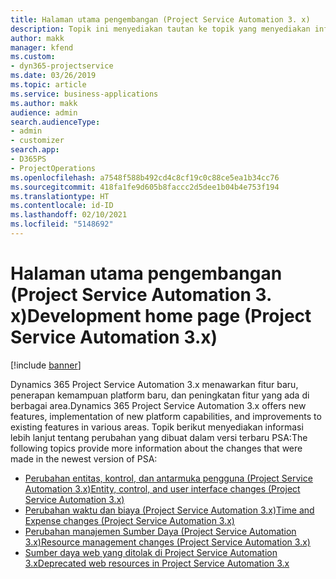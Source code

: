 ```yaml
---
title: Halaman utama pengembangan (Project Service Automation 3. x)
description: Topik ini menyediakan tautan ke topik yang menyediakan informasi pengembangan untuk Dynamics 365 Project Service Automation (PSA) versi 3. x.
author: makk
manager: kfend
ms.custom:
- dyn365-projectservice
ms.date: 03/26/2019
ms.topic: article
ms.service: business-applications
ms.author: makk
audience: admin
search.audienceType:
- admin
- customizer
search.app:
- D365PS
- ProjectOperations
ms.openlocfilehash: a7548f588b492cd4c8cf19c0c88ce5ea1b34cc76
ms.sourcegitcommit: 418fa1fe9d605b8faccc2d5dee1b04b4e753f194
ms.translationtype: HT
ms.contentlocale: id-ID
ms.lasthandoff: 02/10/2021
ms.locfileid: "5148692"
---
```

# <a name="development-home-page-project-service-automation-3x"></a><span data-ttu-id="aab95-103">Halaman utama pengembangan (Project Service Automation 3. x)</span><span class="sxs-lookup"><span data-stu-id="aab95-103">Development home page (Project Service Automation 3.x)</span></span>

[!include [banner](../../includes/psa-now-project-operations.md)]

<span data-ttu-id="aab95-104">Dynamics 365 Project Service Automation 3.x menawarkan fitur baru, penerapan kemampuan platform baru, dan peningkatan fitur yang ada di berbagai area.</span><span class="sxs-lookup"><span data-stu-id="aab95-104">Dynamics 365 Project Service Automation 3.x offers new features, implementation of new platform capabilities, and improvements to existing features in various areas.</span></span> <span data-ttu-id="aab95-105">Topik berikut menyediakan informasi lebih lanjut tentang perubahan yang dibuat dalam versi terbaru PSA:</span><span class="sxs-lookup"><span data-stu-id="aab95-105">The following topics provide more information about the changes that were made in the newest version of PSA:</span></span>

- [<span data-ttu-id="aab95-106">Perubahan entitas, kontrol, dan antarmuka pengguna (Project Service Automation 3.x)</span><span class="sxs-lookup"><span data-stu-id="aab95-106">Entity, control, and user interface changes (Project Service Automation 3.x)</span></span>](../developer-guides/entity-changes-v3.x.md)
- [<span data-ttu-id="aab95-107">Perubahan waktu dan biaya (Project Service Automation 3.x)</span><span class="sxs-lookup"><span data-stu-id="aab95-107">Time and Expense changes (Project Service Automation 3.x)</span></span>](../developer-guides/time-expense-changes-v3.x.md)
- [<span data-ttu-id="aab95-108">Perubahan manajemen Sumber Daya (Project Service Automation 3.x)</span><span class="sxs-lookup"><span data-stu-id="aab95-108">Resource management changes (Project Service Automation 3.x)</span></span>](../developer-guides/resource-management-changes-v3.x.md)
- [<span data-ttu-id="aab95-109">Sumber daya web yang ditolak di Project Service Automation 3.x</span><span class="sxs-lookup"><span data-stu-id="aab95-109">Deprecated web resources in Project Service Automation 3.x</span></span>](../developer-guides/web-resources-deprecated-v3.x.md)
